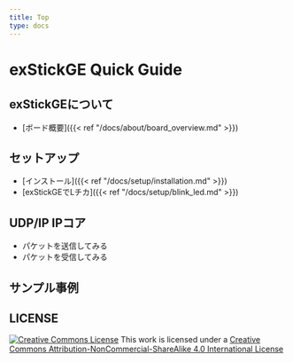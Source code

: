 ```yaml
---
title: Top
type: docs
---
```


# exStickGE Quick Guide

## exStickGEについて

- [ボード概要]({{< ref "/docs/about/board_overview.md" >}})

## セットアップ

- [インストール]({{< ref "/docs/setup/installation.md" >}})
- [exStickGEでLチカ]({{< ref "/docs/setup/blink_led.md" >}})

## UDP/IP IPコア

- パケットを送信してみる
- パケットを受信してみる

## サンプル事例

## LICENSE

[![Creative Commons License](https://i.creativecommons.org/l/by-nc-sa/4.0/88x31.png)](http://creativecommons.org/licenses/by-nc-sa/4.0/)
This work is licensed under a [Creative Commons Attribution-NonCommercial-ShareAlike 4.0 International License](http://creativecommons.org/licenses/by-nc-sa/4.0/)
